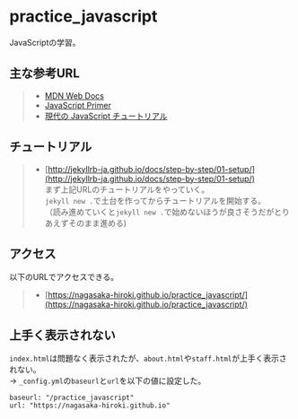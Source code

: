 # practice_javascript
JavaScriptの学習。

## 主な参考URL
> - [MDN Web Docs](https://developer.mozilla.org/ja/)
> - [JavaScript Primer](https://jsprimer.net/)
> - [現代の JavaScript チュートリアル](https://ja.javascript.info/)

## チュートリアル
> - [http://jekyllrb-ja.github.io/docs/step-by-step/01-setup/](http://jekyllrb-ja.github.io/docs/step-by-step/01-setup/)  
まず上記URLのチュートリアルをやっていく。<br>
`jekyll new .`で土台を作ってからチュートリアルを開始する。<br>
（読み進めていくと`jekyll new .`で始めないほうが良さそうだがとりあえずそのまま進める)

## アクセス
以下のURLでアクセスできる。
> - [https://nagasaka-hiroki.github.io/practice_javascript/](https://nagasaka-hiroki.github.io/practice_javascript/)  

## 上手く表示されない
`index.html`は問題なく表示されたが、`about.html`や`staff.html`が上手く表示されない。  
→ `_config.yml`の`baseurl`と`url`を以下の値に設定した。
```
baseurl: "/practice_javascript"
url: "https://nagasaka-hiroki.github.io"
```